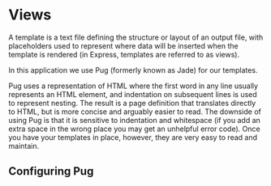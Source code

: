# Views

A template is a text file defining the structure or layout of an output file, with placeholders used to represent where data will be inserted when the template is rendered (in Express, templates are referred to as views).

In this application we use Pug (formerly known as Jade) for our templates.

Pug uses a representation of HTML where the first word in any line usually represents an HTML element, and indentation on subsequent lines is used to represent nesting. The result is a page definition that translates directly to HTML, but is more concise and arguably easier to read. The downside of using Pug is that it is sensitive to indentation and whitespace (if you add an extra space in the wrong place you may get an unhelpful error code). Once you have your templates in place, however, they are very easy to read and maintain.

## Configuring Pug